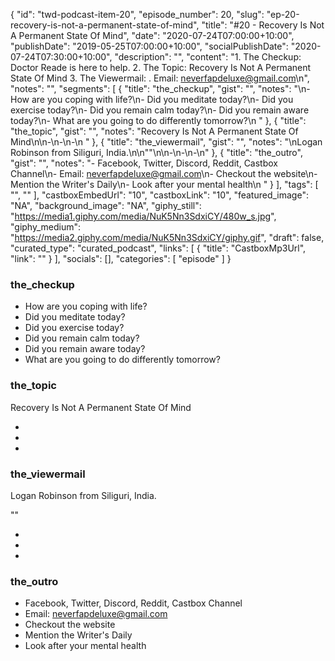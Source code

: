 {
	"id": "twd-podcast-item-20",
	"episode_number": 20,
	"slug": "ep-20-recovery-is-not-a-permanent-state-of-mind",
	"title": "#20 - Recovery Is Not A Permanent State Of Mind",
	"date": "2020-07-24T07:00:00+10:00",
	"publishDate": "2019-05-25T07:00:00+10:00",
	"socialPublishDate": "2020-07-24T07:30:00+10:00",
	"description": "",
	"content": "1. The Checkup: Doctor Reade is here to help. 2. The Topic: Recovery Is Not A Permanent State Of Mind 3. The Viewermail: . Email: neverfapdeluxe@gmail.com\n",
	"notes": "",
	"segments": [
		{
			"title": "the_checkup",
			"gist": "",
			"notes": "\n- How are you coping with life?\n- Did you meditate today?\n- Did you exercise today?\n- Did you remain calm today?\n- Did you remain aware today?\n- What are you going to do differently tomorrow?\n      "
		},
		{
			"title": "the_topic",
			"gist": "",
			"notes": "Recovery Is Not A Permanent State Of Mind\n\n-\n-\n-\n      "
		},
		{
			"title": "the_viewermail",
			"gist": "",
			"notes": "\nLogan Robinson from Siliguri, India.\n\n\"\"\n\n-\n-\n-\n"
		},
		{
			"title": "the_outro",
			"gist": "",
			"notes": "- Facebook, Twitter, Discord, Reddit, Castbox Channel\n- Email: neverfapdeluxe@gmail.com\n- Checkout the website\n- Mention the Writer's Daily\n- Look after your mental health\n      "
		}
	],
	"tags": [
		"",
		""
	],
	"castboxEmbedUrl": "10",
	"castboxLink": "10",
	"featured_image": "NA",
	"background_image": "NA",
	"giphy_still": "https://media1.giphy.com/media/NuK5Nn3SdxiCY/480w_s.jpg",
	"giphy_medium": "https://media2.giphy.com/media/NuK5Nn3SdxiCY/giphy.gif",
	"draft": false,
	"curated_type": "curated_podcast",
	"links": [
		{
			"title": "CastboxMp3Url",
			"link": ""
		}
	],
	"socials": [],
	"categories": [
		"episode"
	]
}

### the_checkup


- How are you coping with life?
- Did you meditate today?
- Did you exercise today?
- Did you remain calm today?
- Did you remain aware today?
- What are you going to do differently tomorrow?
      
### the_topic

Recovery Is Not A Permanent State Of Mind

-
-
-
      
### the_viewermail


Logan Robinson from Siliguri, India.

""

-
-
-

### the_outro

- Facebook, Twitter, Discord, Reddit, Castbox Channel
- Email: neverfapdeluxe@gmail.com
- Checkout the website
- Mention the Writer's Daily
- Look after your mental health
      
